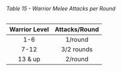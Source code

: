 ###### Table 15 - Warrior Melee Attacks per Round

| Warrior Level | Attacks/Round |
| :-----------: | :-----------: |
|      1-6      |    1/round    |
|     7-12      |  3/2 rounds   |
|    13 & up    |    2/round    |